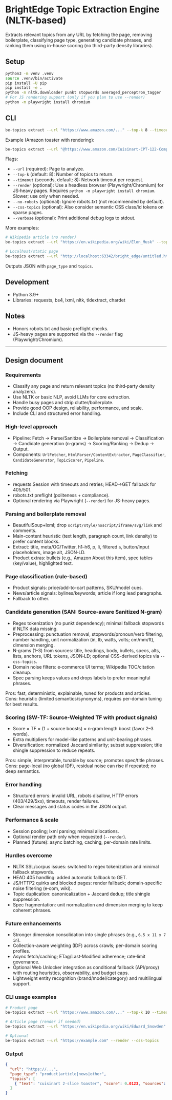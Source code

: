 # BrightEdge Topic Extraction Engine (NLTK-based)

Extracts relevant topics from any URL by fetching the page, removing boilerplate, classifying page type, generating candidate phrases, and ranking them using in-house scoring (no third-party density libraries).

## Setup

```bash
python3 -m venv .venv
source .venv/bin/activate
pip install -U pip
pip install -e .
python -m nltk.downloader punkt stopwords averaged_perceptron_tagger
# For JS rendering support (only if you plan to use --render)
python -m playwright install chromium
```

## CLI

```bash
be-topics extract --url "https://www.amazon.com/..." --top-k 8 --timeout 8
```

Example (Amazon toaster with rendering):

```bash
be-topics extract --url "@https://www.amazon.com/Cuisinart-CPT-122-Compact-2-Slice-Toaster/dp/B009GQ034C/ref=sr_1_1?s=kitchen&ie=UTF8&qid=1431620315&sr=1-1&keywords=toaster&th=1 " --top-k 10 --timeout 8 --render
```

Flags:

- `--url` (required): Page to analyze.
- `--top-k` (default: 8): Number of topics to return.
- `--timeout` (seconds, default: 8): Network timeout per request.
- `--render` (optional): Use a headless browser (Playwright/Chromium) for JS‑heavy pages. Requires `python -m playwright install chromium`. Slower; use only when needed.
- `--no-robots` (optional): Ignore robots.txt (not recommended by default).
- `--css-topics` (optional): Also consider semantic CSS class/id tokens on sparse pages.
- `--verbose` (optional): Print additional debug logs to stdout.

More examples:

```bash
# Wikipedia article (no render)
be-topics extract --url "https://en.wikipedia.org/wiki/Elon_Musk" --top-k 10 --timeout 8

# Localhost/static page
be-topics extract --url "http://localhost:63342/bright_edge/untitled.html" --top-k 10 --timeout 8
```

Outputs JSON with `page_type` and `topics`.

## Development
- Python 3.9+
- Libraries: requests, bs4, lxml, nltk, tldextract, chardet

## Notes
- Honors robots.txt and basic preflight checks.
- JS-heavy pages are supported via the `--render` flag (Playwright/Chromium).

---

## Design document

### Requirements
- Classify any page and return relevant topics (no third‑party density analyzers).
- Use NLTK or basic NLP, avoid LLMs for core extraction.
- Handle busy pages and strip clutter/boilerplate.
- Provide good OOP design, reliability, performance, and scale.
- Include CLI and structured error handling.

### High-level approach
- Pipeline: Fetch → Parse/Sanitize → Boilerplate removal → Classification → Candidate generation (n‑grams) → Scoring/Ranking → Dedup → Output.
- Components: `UrlFetcher`, `HtmlParser/ContentExtractor`, `PageClassifier`, `CandidateGenerator`, `TopicScorer`, `Pipeline`.

### Fetching
- requests.Session with timeouts and retries; HEAD→GET fallback for 405/501.
- robots.txt preflight (politeness + compliance).
- Optional rendering via Playwright (`--render`) for JS-heavy pages.

### Parsing and boilerplate removal
- BeautifulSoup+lxml; drop `script/style/noscript/iframe/svg/link` and comments.
- Main-content heuristic (text length, paragraph count, link density) to prefer content blocks.
- Extract: title, meta/OG/Twitter, h1–h6, p, li, filtered `a`, button/input placeholders, image alt, JSON‑LD.
- Product extras: bullets (e.g., Amazon About this item), spec tables (key/value), highlighted text.

### Page classification (rule-based)
- Product signals: price/add-to-cart patterns, SKU/model cues.
- News/article signals: bylines/keywords; article if long lead paragraphs.
- Fallback to other.

### Candidate generation (SAN: Source-aware Sanitized N‑gram)
- Regex tokenization (no punkt dependency); minimal fallback stopwords if NLTK data missing.
- Preprocessing: punctuation removal, stopwords/pronoun/verb filtering, number handling, unit normalization (in, lb, watts, volts; cm/mm/ft), dimension merging.
- N‑grams (1–3) from sources: title, headings, body, bullets, specs, alts, lists, anchors, URL tokens, JSON‑LD; optional CSS-derived topics via `--css-topics`.
- Domain noise filters: e‑commerce UI terms; Wikipedia TOC/citation cleanup.
- Spec parsing keeps values and drops labels to prefer meaningful phrases.

Pros: fast, deterministic, explainable, tuned for products and articles.  
Cons: heuristic (limited semantics/synonyms), requires per-domain tuning for best results.

### Scoring (SW‑TF: Source‑Weighted TF with product signals)
- Score = TF × (1 + source boosts) × n‑gram length boost (favor 2–3 words).
- Extra multipliers for model-like patterns and unit-bearing phrases.
- Diversification: normalized Jaccard similarity; subset suppression; title shingle suppression to reduce repeats.

Pros: simple, interpretable, tunable by source; promotes spec/title phrases.  
Cons: page-local (no global IDF), residual noise can rise if repeated; no deep semantics.

### Error handling
- Structured errors: invalid URL, robots disallow, HTTP errors (403/429/5xx), timeouts, render failures.
- Clear messages and status codes in the JSON output.

### Performance & scale
- Session pooling; lxml parsing; minimal allocations.
- Optional render path only when requested (`--render`).
- Planned (future): async batching, caching, per-domain rate limits.

### Hurdles overcome
- NLTK SSL/corpus issues: switched to regex tokenization and minimal fallback stopwords.
- HEAD 405 handling: added automatic fallback to GET.
- JS/HTTP2 quirks and blocked pages: render fallback; domain-specific noise filtering (e‑com, wiki).
- Topic duplication: canonicalization + Jaccard dedup; title shingle suppression.
- Spec fragmentation: unit normalization and dimension merging to keep coherent phrases.

### Future enhancements
- Stronger dimension consolidation into single phrases (e.g., `6.5 x 11 x 7 in`).
- Collection-aware weighting (IDF) across crawls; per-domain scoring profiles.
- Async fetch/caching; ETag/Last‑Modified adherence; rate‑limit governance.
- Optional Web Unlocker integration as conditional fallback (API/proxy) with routing heuristics, observability, and budget caps.
- Lightweight entity recognition (brand/model/category) and multilingual support.

### CLI usage examples
```bash
# Product page
be-topics extract --url "https://www.amazon.com/..." --top-k 10 --timeout 12

# Article page (render if needed)
be-topics extract --url "https://en.wikipedia.org/wiki/Edward_Snowden" --top-k 10 --timeout 12

# Optional
be-topics extract --url "https://example.com" --render --css-topics
```

### Output
```json
{
  "url": "https://...",
  "page_type": "product|article|news|other",
  "topics": [
    { "text": "cuisinart 2-slice toaster", "score": 0.0123, "sources": {"title": 1} }
  ]
}
```

